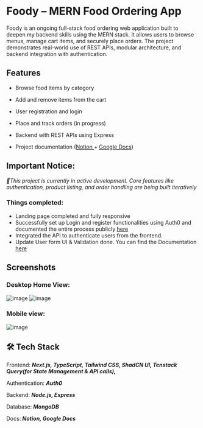 #  Foody – MERN Food Ordering App
Foody is an ongoing full-stack food ordering web application built to deepen my backend skills using the MERN stack. It allows users to browse menus, manage cart items, and securely place orders. The project demonstrates real-world use of REST APIs, modular architecture, and backend integration with authentication.
## Features
- Browse food items by category

- Add and remove items from the cart

- User registration and login

- Place and track orders (in progress)

- Backend with REST APIs using Express

- Project documentation ([Notion ]( https://www.notion.so/MERN-Food-Application-Docs-1888e670a18e809890addab0118ce9c4?pvs=4)+ [Google Docs]( https://docs.google.com/document/d/1e2PqChVy0JU3fPJ6-Yl778OZ9c79jhpLIOgr07ZWEo0/edit?usp=sharing ))

## Important Notice: 

_🚧This project is currently in active development. Core features like authentication, product listing, and order handling are being built iteratively_

### Things completed: 
- Landing page completed and fully responsive
- Successfully set up Login and register functionalities using Auth0 and documented the entire process publicly [here](https://x.com/Izunnaya_/status/1887568820145168774)
- Integrated the API to authenticate users from the frontend. 
- Update User form UI & Validation done. You can find the Documentation [here](https://docs.google.com/document/d/1e2PqChVy0JU3fPJ6-Yl778OZ9c79jhpLIOgr07ZWEo0/edit?tab=t.0#heading=h.8u2lvhe3101j)

## Screenshots
### Desktop Home View:
![image](https://github.com/user-attachments/assets/7245eec5-8750-42b3-ade0-c37ed7697e55)
![image](https://github.com/user-attachments/assets/106f5ac1-d863-4d76-870e-a11fec019d35)


### Mobile view:
![image](https://github.com/user-attachments/assets/543b8f53-0ad6-46eb-bf2f-cad173f5e4d9)

## 🛠 Tech Stack
Frontend: _**Next.js, TypeScript, Tailwind CSS, ShadCN UI, Tenstack Query(for State Management & API calls),**_

Authentication: _**Auth0**_

Backend: _**Node.js, Express**_

Database: _**MongoDB**_

Docs: _**Notion, Google Docs**_
